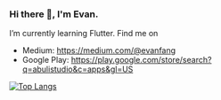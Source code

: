 ### Hi there 👋, I'm Evan.

I’m currently learning Flutter.
Find me on
- Medium: https://medium.com/@evanfang
- Google Play: https://play.google.com/store/search?q=abulistudio&c=apps&gl=US


<!--
**mutant0113/mutant0113** is a ✨ _special_ ✨ repository because its `README.md` (this file) appears on your GitHub profile.

Here are some ideas to get you started:

- 🔭 I’m currently working on ...
- 🌱 I’m currently learning ...
- 👯 I’m looking to collaborate on ...
- 🤔 I’m looking for help with ...
- 💬 Ask me about ...
- 📫 How to reach me: ...
- 😄 Pronouns: ...
- ⚡ Fun fact: ...
-->


[![Top Langs](https://github-readme-stats.vercel.app/api/top-langs/?username=mutant0113)](https://github.com/anuraghazra/github-readme-stats)
